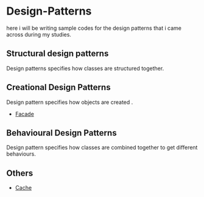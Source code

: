 # Design-Patterns
here i will be writing sample codes for the design patterns  that i came across during my studies.

## Structural design patterns
  Design patterns specifies how classes are structured together.
  
## Creational Design Patterns
  Design pattern specifies how objects are created .
  * [Facade](https://github.com/rohithkodiyath/Design-Patterns/tree/master/facade)

## Behavioural Design Patterns
  Design  pattern specifies how classes are combined together to get different behaviours.
  
## Others
  * [Cache](https://github.com/rohithkodiyath/Design-Patterns/tree/master/cache)
